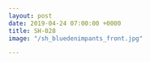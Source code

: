 ```yaml
---
layout: post
date: 2019-04-24 07:00:00 +0000
title: SH-028
image: "/sh_bluedenimpants_front.jpg"

---
```

